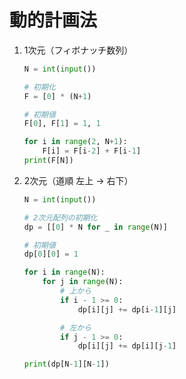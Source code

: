 # 動的計画法

1. 1次元（フィボナッチ数列）

    ```python
    N = int(input())

    # 初期化
    F = [0] * (N+1)

    # 初期値
    F[0], F[1] = 1, 1

    for i in range(2, N+1):
        F[i] = F[i-2] + F[i-1]
    print(F[N]) 
    ```

1. 2次元（道順 左上 -> 右下）

    ```python
    N = int(input())

    # 2次元配列の初期化
    dp = [[0] * N for _ in range(N)]

    # 初期値
    dp[0][0] = 1

    for i in range(N):
        for j in range(N):
            # 上から
            if i - 1 >= 0:
                dp[i][j] += dp[i-1][j]

            # 左から
            if j - 1 >= 0:
                dp[i][j] += dp[i][j-1]

    print(dp[N-1][N-1])
    ```
